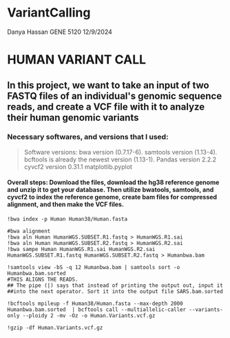 # VariantCalling
Danya Hassan GENE 5120 12/9/2024

# HUMAN VARIANT CALL
## In this project, we want to take an input of two FASTQ files of an individual's genomic sequence reads, and create a VCF file with it to analyze their human genomic variants
### Necessary softwares, and versions that I used:
> Software versions:
> bwa version (0.7.17-6).
> samtools version (1.13-4).
> bcftools is already the newest version (1.13-1).
> Pandas version 2.2.2
> cyvcf2 version 0.31.1
> matplotlib.pyplot

#### Overall steps: Download the files, download the hg38 reference genome and unzip it to get your database. Then utilize bwatools, samtools, and cyvcf2 to index the reference genome, create bam files for compressed alignment, and then make the VCF files.

```
!bwa index -p Human Human38/Human.fasta
```
```
#bwa alignment
!bwa aln Human HumanWGS.SUBSET.R1.fastq > HumanWGS.R1.sai
!bwa aln Human HumanWGS.SUBSET.R2.fastq > HumanWGS.R2.sai
!bwa sampe Human HumanWGS.R1.sai HumanWGS.R2.sai HumanWGS.SUBSET.R1.fastq HumanWGS.SUBSET.R2.fastq > Humanbwa.bam
```
```
!samtools view -bS -q 12 Humanbwa.bam | samtools sort -o Humanbwa.bam.sorted
#THIS ALIGNS THE READS.
## The pipe (|) says that instead of printing the output out, input it
##into the next operator. Sort it into the output file SARS.bam.sorted
```
```
!bcftools mpileup -f Human38/Human.fasta --max-depth 2000 Humanbwa.bam.sorted  | bcftools call --multiallelic-caller --variants-only --ploidy 2 -mv -Oz -o Human.Variants.vcf.gz
```
```
!gzip -df Human.Variants.vcf.gz
```
